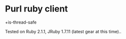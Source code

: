 # Purl ruby client

<will add desc later>
+is-thread-safe

Tested on Ruby 2.1.1, JRuby 1.7.11 (latest gear at this time)..

